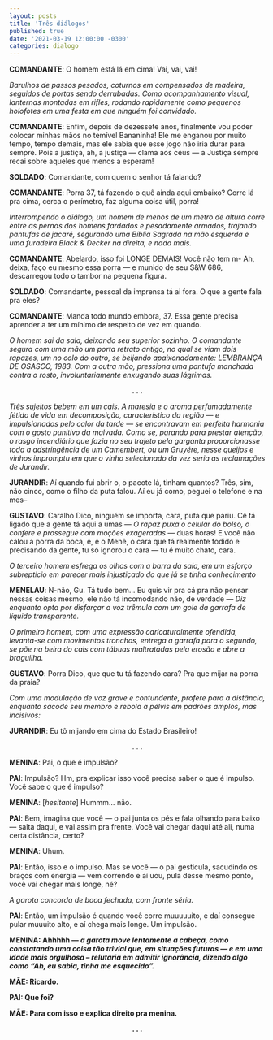 ```yaml
---
layout: posts
title: 'Três diálogos'
published: true
date: '2021-03-19 12:00:00 -0300'
categories: dialogo
---
```


<p><b>COMANDANTE</b>: O homem está lá em cima! Vai, vai, vai!</p>

<p><i>Barulhos de passos pesados, coturnos em compensados de madeira, seguidos de portas sendo derrubadas. Como acompanhamento visual, lanternas montadas em rifles, rodando rapidamente como pequenos holofotes em uma festa em que ninguém foi convidado.</i></p>

<p><b>COMANDANTE</b>: Enfim, depois de dezessete anos, finalmente vou poder colocar minhas mãos no temível Bananinha! Ele me enganou por muito tempo, tempo demais, mas ele sabia que esse jogo não iria durar para sempre. Pois a justiça, ah, a justiça — clama aos céus — a Justiça sempre recai sobre aqueles que menos a esperam!</p>

<p><b>SOLDADO</b>: Comandante, com quem o senhor tá falando?</p>

<p><b>COMANDANTE</b>: Porra 37, tá fazendo o quê ainda aqui embaixo? Corre lá pra cima, cerca o perímetro, faz alguma coisa útil, porra!</p>
<p><i>Interrompendo o diálogo, um homem de menos de um metro de altura corre entre as pernas dos homens fardados e pesadamente armados, trajando pantufas de jacaré, segurando uma Bíblia Sagrada na mão esquerda e uma furadeira Black & Decker na direita, e nada mais.</i></p>

<p><b>COMANDANTE</b>: Abelardo, isso foi LONGE DEMAIS! Você não tem m- Ah, deixa, faço eu mesmo essa porra — e munido de seu S&W 686, descarregou todo o tambor na pequena figura.</p>

<p><b>SOLDADO</b>: Comandante, pessoal da imprensa tá ai fora. O que a gente fala pra eles?</p>

<p><b>COMANDANTE</b>: Manda todo mundo embora, 37. Essa gente precisa aprender a ter um mínimo de respeito de vez em quando.</p>

<p><i>O homem sai da sala, deixando seu superior sozinho. O comandante segura com uma mão um porta retrato antigo, no qual se viam dois rapazes, um no colo do outro, se beijando apaixonadamente: LEMBRANÇA DE OSASCO, 1983.
Com a outra mão, pressiona uma pantufa manchada contra o rosto, involuntariamente enxugando suas lágrimas.</i><p>

<p style="text-align:center">. . .</p>

<p><i>Três sujeitos bebem em um cais. A maresia e o aroma perfumadamente fétido de vida em decomposição, característico da região — e impulsionados pelo calor da tarde — se encontravam em perfeita harmonia com o gosto punitivo da malvada. Como se, parando para prestar atenção, o rasgo incendiário que fazia no seu trajeto pela garganta proporcionasse toda a adstringência de um Camembert, ou um Gruyére, nesse queijos e vinhos impromptu em que o vinho selecionado da vez seria as reclamações de Jurandir.</i></p>

<p><b>JURANDIR</b>: Aí quando fui abrir o, o pacote lá, tinham quantos? Três, sim, não cinco, como o filho da puta falou. Aí eu já como, peguei o telefone e na mes–</p>

<p><b>GUSTAVO</b>: Caralho Dico, ninguém se importa, cara, puta que pariu. Cê tá ligado que a gente tá aqui a umas — <i>O rapaz puxa o celular do bolso, o confere e prossegue com moções exageradas</i> — duas horas! E você não calou a porra da boca, e, e o Menê, o cara que tá realmente fodido e precisando da gente, tu só ignorou o cara — tu é muito chato, cara.</p>

<p><i>O terceiro homem esfrega os olhos com a barra da saia, em um esforço subreptício em parecer mais injustiçado do que já se tinha conhecimento</i></p>

<p><b>MENELAU</b>: N-não, Gu. Tá tudo bem… Eu quis vir pra cá pra não pensar nessas coisas mesmo, ele não tá incomodando não, de verdade — <i>Diz enquanto opta por disfarçar a voz trêmula com um gole da garrafa de líquido transparente.</i></p>

<p><i>O primeiro homem, com uma expressão caricaturalmente ofendida, levanta-se com movimentos tronchos, entrega a garrafa para o segundo, se põe na beira do cais com tábuas maltratadas pela erosão e abre a braguilha.</i></p>

<p><b>GUSTAVO</b>: Porra Dico, que que tu tá fazendo cara? Pra que mijar na porra da praia?</p>

<p><i>Com uma modulação de voz grave e contundente, profere para a distância, enquanto sacode seu membro e rebola a pélvis em padrões amplos, mas incisivos:</i></p>

<p><b>JURANDIR</b>: Eu tô mijando em cima do Estado Brasileiro!</p>

<p style="text-align:center">. . .</p>

<p><b>MENINA</b>: Pai, o que é impulsão?</p>

<p><b>PAI</b>: Impulsão? Hm, pra explicar isso você precisa saber o que é impulso. Você sabe o que é impulso?</p>

<p><b>MENINA</b>: [<i>hesitante</i>] Hummm… não.</p>

<p><b>PAI</b>: Bem, imagina que você — o pai junta os pés e fala olhando para baixo — salta daqui, e vai assim pra frente. Você vai chegar daqui até ali, numa certa distância, certo?</p>

<p><b>MENINA</b>: Uhum.</p>

<p><b>PAI</b>: Então, isso e o impulso. Mas se você — o pai gesticula, sacudindo os braços com energia — vem correndo e aí uou, pula desse mesmo ponto, você vai chegar mais longe, né?</p>

<p><i>A garota concorda de boca fechada, com fronte séria.</i></p>

<p><b>PAI</b>: Então, um impulsão é quando você corre muuuuuito, e daí consegue pular muuuito alto, e aí chega mais longe. Um impulsão.</p>

<p><b>MENINA: Ahhhhh — <i>a garota move lentamente a cabeça, como constatando uma coisa tão trivial que, em situações futuras — e em uma idade mais orgulhosa – relutaria em admitir ignorância, dizendo algo como “Ah, eu sabia, tinha me esquecido”.</i></p>

<p><b>MÃE</b>: Ricardo.</p>

<p><b>PAI</b>: Que foi?</p>

<p><b>MÃE</b>: Para com isso e explica direito pra menina.</p>

<p style="text-align:center">. . .</p>
